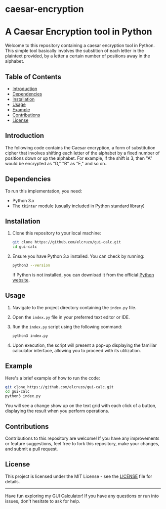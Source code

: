# caesar-encryption

# A Caesar Encryption tool in Python

Welcome to this repository containing a caesar encryption tool in Python. This simple tool basically involves the substition of each letter in the plaintext provided, by a letter a certain number of positions away in the alphabet.

## Table of Contents

- [Introduction](#introduction)
- [Dependencies](#dependencies)
- [Installation](#installation)
- [Usage](#usage)
- [Example](#example)
- [Contributions](#contributions)
- [License](#license)

## Introduction

The following code contains the Caesar encryption, a form of substitution cipher that involves shifting each letter of the alphabet by a fixed number of positions down or up the alphabet. For example, if the shift is 3, then "A" would be encrypted as "D," "B" as "E," and so on..

## Dependencies

To run this implementation, you need:

- Python 3.x
- The `tkinter` module (usually included in Python standard library)

## Installation

1. Clone this repository to your local machine:

   ```bash
   git clone https://github.com/elcruzo/gui-calc.git
   cd gui-calc
   ```

2. Ensure you have Python 3.x installed. You can check by running:

   ```bash
   python3 --version
   ```

   If Python is not installed, you can download it from the official [Python website](https://www.python.org/downloads/).

## Usage

1. Navigate to the project directory containing the `index.py` file.

2. Open the `index.py` file in your preferred text editor or IDE.

3. Run the `index.py` script using the following command:

   ```bash
   python3 index.py
   ```

6. Upon execution, the script will present a pop-up displaying the familiar calculator interface, allowing you to proceed with its utilization.

## Example

Here's a brief example of how to run the code:

```bash
git clone https://github.com/elcruzo/gui-calc.git
cd gui-calc
python3 index.py
```

You will see a change show up on the text grid with each click of a button, displaying the result when you perform operations.

## Contributions

Contributions to this repository are welcome! If you have any improvements or feature suggestions, feel free to fork this repository, make your changes, and submit a pull request.

## License

This project is licensed under the MIT License - see the [LICENSE](LICENSE) file for details.

---

Have fun exploring my GUI Calculator! If you have any questions or run into issues, don't hesitate to ask for help.
